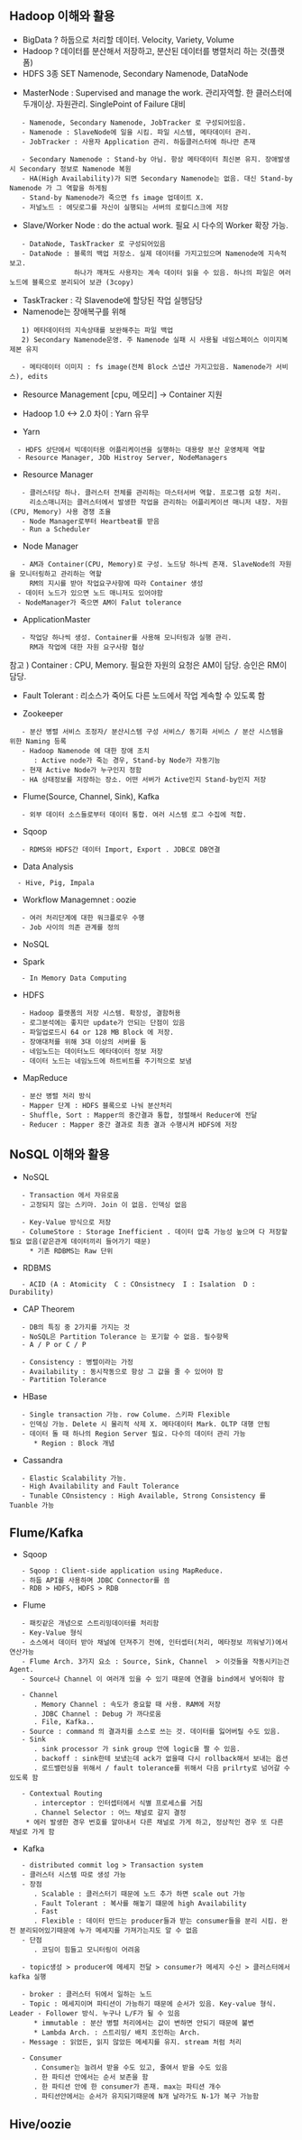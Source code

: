 ## Hadoop 이해와 활용

* BigData ?
하둡으로 처리할 데이터. Velocity, Variety, Volume
* Hadoop ?
데이터를 분산해서 저장하고, 분산된 데이터를 병렬처리 하는 것(플랫폼)
* HDFS 3종 SET
Namenode, Secondary Namenode, DataNode

- MasterNode : Supervised and manage the work. 관리자역할. 한 클러스터에 두개이상. 자원관리. SinglePoint of Failure 대비
```
   - Namenode, Secondary Namenode, JobTracker 로 구성되어있음.
   - Namenode : SlaveNode에 일을 시킴. 파일 시스템, 메타데이터 관리.
   - JobTracker : 사용자 Application 관리. 하둡클러스터에 하나만 존재
```
```
   - Secondary Namenode : Stand-by 아님. 항상 메타데이터 최신본 유지. 장애발생시 Secondary 정보로 Namenode 복원
   - HA(High Availability)가 되면 Secondary Namenode는 없음. 대신 Stand-by Namenode 가 그 역할을 하게됨
   - Stand-by Namenode가 죽으면 fs image 업데이트 X.
   - 저널노드 : 에딧로그를 자신이 실행되는 서버의 로컬디스크에 저장
```
- Slave/Worker Node : do the actual work. 필요 시 다수의 Worker 확장 가능.
```
   - DataNode, TaskTracker 로 구성되어있음
   - DataNode : 블록의 백업 저장소. 실제 데이터를 가지고있으며 Namenode에 지속적 보고.
                하나가 깨져도 사용자는 계속 데이터 읽을 수 있음. 하나의 파일은 여러 노드에 블록으로 분리되어 보관 (3copy)
```

- TaskTracker : 각 Slavenode에 할당된 작업 실행담당
- Namenode는 장애복구를 위해
```
   1) 메타데이터의 지속상태를 보완해주는 파일 백업
   2) Secondary Namenode운영. 주 Namenode 실패 시 사용될 네임스페이스 이미지복제본 유지
```
```
   - 메타데이터 이미지 : fs image(전체 Block 스냅샨 가지고있음. Namenode가 서비스), edits
```

* Resource Management
 [cpu, 메모리] -> Container 지원

* Hadoop 1.0 <-> 2.0 차이 : Yarn 유무

* Yarn
```
  - HDFS 상단에서 빅데이터용 어플리케이션을 실행하는 대용량 분산 운영체제 역할
  - Resource Manager, JOb Histroy Server, NodeManagers
```
- Resource Manager
```
   - 클러스터당 하나. 클러스터 전체를 관리하는 마스터서버 역할. 프로그램 요청 처리.
     리소스매니저는 클러스터에서 발생한 작업을 관리하는 어플리케이션 매니저 내장. 자원(CPU, Memory) 사용 경쟁 조율
   - Node Manager로부터 Heartbeat를 받음
   - Run a Scheduler
```
- Node Manager
```
   - AM과 Container(CPU, Memory)로 구성. 노드당 하나씩 존재. SlaveNode의 자원을 모니터링하고 관리하는 역할
     RM의 지시를 받아 작업요구사항에 따라 Container 생성
  - 데이터 노드가 있으면 노드 매니저도 있어야함
  - NodeManager가 죽으면 AM이 Falut tolerance
```
- ApplicationMaster
```
   - 작업당 하나씩 생성. Container를 사용해 모니터링과 실행 관리.
     RM과 작업에 대한 자원 요구사항 협상
```
참고 ) Container : CPU, Memory. 필요한 자원의 요청은 AM이 담당. 승인은 RM이 담당.
- Fault Tolerant : 리소스가 죽어도 다른 노드에서 작업 계속할 수 있도록 함

* Zookeeper
```
   - 분산 병렬 서비스 조정자/ 분산시스템 구성 서비스/ 동기화 서비스 / 분산 시스템을 위한 Naming 등록
   - Hadoop Namenode 에 대한 장애 조치
      : Active node가 죽는 경우, Stand-by Node가 자동기능
   - 현재 Active Node가 누구인지 정함
   - HA 상태정보를 저장하는 장소. 어떤 서버가 Active인지 Stand-by인지 저장
```

* Flume(Source, Channel, Sink), Kafka
```
   - 외부 데이터 소스들로부터 데이터 통합. 여러 시스템 로그 수집에 적합.
```
* Sqoop
```
   - RDMS와 HDFS간 데이터 Import, Export . JDBC로 DB연결
```
* Data Analysis
```
  - Hive, Pig, Impala
```
* Workflow Managemnet : oozie
```
   - 여러 처리단계에 대한 워크플로우 수행
   - Job 사이의 의존 관계를 정의
```
* NoSQL

* Spark
```
   - In Memory Data Computing
```

* HDFS
```
   - Hadoop 플랫폼의 저장 시스템. 확장성, 결함허용
   - 로그분석에는 좋지만 update가 안되는 단점이 있음
   - 파일업로드시 64 or 128 MB Block 에 저장.
   - 장애대처를 위해 3대 이상의 서버를 둠
   - 네임노드는 데이터노드 메타데이터 정보 저장
   - 데이터 노드는 네임노드에 하트비트를 주기적으로 보냄
```

* MapReduce
```
   - 분산 병렬 처리 방식
   - Mapper 단계 : HDFS 블록으로 나눠 분산처리
   - Shuffle, Sort : Mapper의 중간결과 통합, 정렬해서 Reducer에 전달
   - Reducer : Mapper 중간 결과로 최종 결과 수행시켜 HDFS에 저장
```
## NoSQL 이해와 활용

* NoSQL
```
   - Transaction 에서 자유로움
   - 고정되지 않는 스키마. Join 이 없음. 인덱싱 없음
```
```
   - Key-Value 방식으로 저장
   - ColumeStore : Storage Inefficient . 데이터 압축 가능성 높으며 다 저장할 필요 없음(같은관계 데이터끼리 들어가기 때문)
     * 기존 RDBMS는 Raw 단위
```

* RDBMS
```
   - ACID (A : Atomicity  C : COnsistnecy  I : Isalation  D : Durability)
```

* CAP Theorem
```
   - DB의 특징 중 2가지를 가지는 것
   - NoSQL은 Partition Tolerance 는 포기할 수 없음. 필수항목
   - A / P or C / P
```
```
   - Consistency : 병렬이라는 가정
   - Availability : 동시작동으로 항상 그 값을 줄 수 있어야 함
   - Partition Tolerance   
```

* HBase
```
   - Single transaction 가능. row Colume. 스키파 Flexible
   - 인덱싱 가능. Delete 시 물리적 삭제 X. 메타데이터 Mark. OLTP 대행 안됨
   - 데이터 돌 때 하나의 Region Server 필요. 다수의 데이터 관리 가능
      * Region : Block 개념
```

* Cassandra
```
   - Elastic Scalability 가능.
   - High Availability and Fault Tolerance
   - Tunable COnsistency : High Available, Strong Consistency 를 Tuanble 가능
```

## Flume/Kafka

* Sqoop
```
   - Sqoop : Client-side application using MapReduce.
   - 하둡 API를 사용하며 JDBC Connector를 씀
   - RDB > HDFS, HDFS > RDB
```  

* Flume
```
   - 패킷같은 개념으로 스트리밍데이터를 처리함
   - Key-Value 형식
   - 소스에서 데이터 받아 채널에 던져주기 전에, 인터셉터(처리, 메타정보 끼워넣기)에서 연산가능
   - Flume Arch. 3가지 요소 : Source, Sink, Channel  > 이것들을 작동시키는건 Agent.
   - Source나 Channel 이 여러개 있을 수 있기 때문에 연결을 bind에서 넣어줘야 함
```
```
   - Channel
      . Memory Channel : 속도가 중요할 때 사용. RAM에 저장
      . JDBC Channel : Debug 가 까다로움
      . File, Kafka..
   - Source : command 의 결과치를 소스로 쓰는 것. 데이터를 잃어버릴 수도 있음.
   - Sink
      . sink processor 가 sink group 안에 logic을 짤 수 있음.
      . backoff : sink한테 보냈는데 ack가 없을때 다시 rollback해서 보내는 옵션
      . 로드밸런싱을 위해서 / fault tolerance를 위해서 다음 prilrty로 넘어갈 수 있도록 함

   - Contextual Routing
      . interceptor : 인터셉터에서 식별 프로세스를 거침
      . Channel Selector : 어느 채널로 갈지 결정
    * 에러 발생한 경우 번호를 알아내서 다른 채널로 가게 하고, 정상적인 경우 또 다른 채널로 가게 함
```

* Kafka
```
   - distributed commit log > Transaction system
   - 클러스터 시스템 따로 생성 가능
   - 장점
      . Scalable : 클러스터기 때문에 노드 추가 하면 scale out 가능
      . Fault Tolerant : 복사를 해놓기 떄문에 high Availability
      . Fast
      . Flexible : 데이터 만드는 producer들과 받는 consumer들을 분리 시킴. 완전 분리되어있기때문에 누가 메세지를 가져가는지도 알 수 없음
   - 단점
      . 코딩이 힘들고 모니터링이 어려움
```
```
   - topic생성 > producer에 메세지 전달 > consumer가 메세지 수신 > 클러스터에서 kafka 실행  

   - broker : 클러스터 뒤에서 일하는 노드
   - Topic : 메세지이며 파티션이 가능하기 때문에 순서가 있음. Key-value 형식. Leader - Follower 방식. 누구나 L/F가 될 수 있음
      * immutable : 분산 병렬 처리에서는 값이 변하면 안되기 때문에 불변
      * Lambda Arch. : 스트리밍/ 배치 조인하는 Arch.
   - Message : 읽었든, 읽지 않았든 메세지를 유지. stream 처럼 처리

   - Consumer
      . Consumer는 늘려서 받을 수도 있고, 줄여서 받을 수도 있음
      . 한 파티션 안에서는 순서 보존을 함
      . 한 파티션 안에 한 consumer가 존재. max는 파티션 개수
      . 파티션안에서는 순서가 유지되기때문에 N개 날라가도 N-1가 복구 가능함
```
## Hive/oozie
